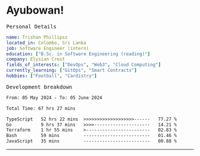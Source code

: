 # Ayubowan!

<samp>Personal Details</samp>

```yaml
name: Trishan Phillipsz
located_in: Colombo, Sri Lanka
job: Software Engineer (intern)
education: ["B.Sc. in Software Engineering (reading)"]
company: Elysian Crest
fields_of_interests: ["DevOps", "Web3", "Cloud Computing"]
currently_learning: ["GitOps", "Smart Contracts"]
hobbies: ["Football", "Cardistry"]
```

<samp>Development breakdown</samp>

<!--START_SECTION:waka-->

```txt
From: 05 May 2024 - To: 05 June 2024

Total Time: 67 hrs 27 mins

TypeScript   52 hrs 22 mins  >>>>>>>>>>>>>>>>>>>------   77.27 %
Go           9 hrs 37 mins   >>>>---------------------   14.21 %
Terraform    1 hr 55 mins    >------------------------   02.83 %
Bash         59 mins         -------------------------   01.46 %
JavaScript   35 mins         -------------------------   00.88 %
```

<!--END_SECTION:waka-->

---
